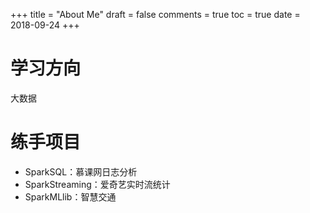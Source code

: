 +++
title = "About Me"
draft = false
comments = true
toc = true
date = 2018-09-24
+++

# 学习方向
大数据
# 练手项目
- SparkSQL：慕课网日志分析  
- SparkStreaming：爱奇艺实时流统计  
- SparkMLlib：智慧交通